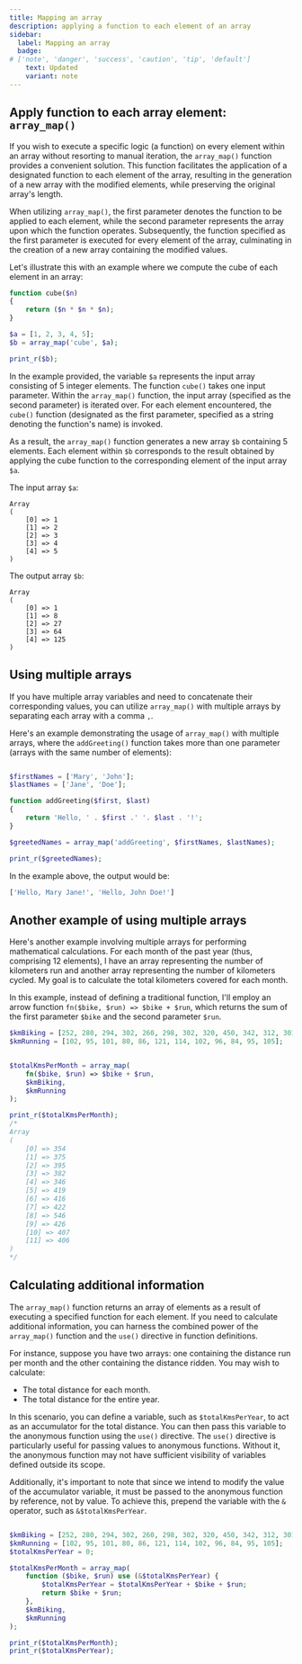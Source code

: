 ```yaml
---
title: Mapping an array
description: applying a function to each element of an array
sidebar:
  label: Mapping an array
  badge:
# ['note', 'danger', 'success', 'caution', 'tip', 'default']
    text: Updated
    variant: note
---
```


## Apply function to each array element: `array_map()`
If you wish to execute a specific logic (a function) on every element within an array without resorting to manual iteration, the `array_map()` function provides a convenient solution.
This function facilitates the application of a designated function to each element of the array, resulting in the generation of a new array with the modified elements, while preserving the original array's length.

When utilizing `array_map()`, the first parameter denotes the function to be applied to each element, while the second parameter represents the array upon which the function operates. Subsequently, the function specified as the first parameter is executed for every element of the array, culminating in the creation of a new array containing the modified values.

Let's illustrate this with an example where we compute the cube of each element in an array:


```php
function cube($n)
{
    return ($n * $n * $n);
}

$a = [1, 2, 3, 4, 5];
$b = array_map('cube', $a);

print_r($b);

```

In the example provided, the variable `$a` represents the input array consisting of 5 integer elements.
The function `cube()` takes one input parameter. Within the `array_map()` function, the input array (specified as the second parameter) is iterated over. For each element encountered, the `cube()` function (designated as the first parameter, specified as a string denoting the function's name) is invoked.

As a result, the `array_map()` function generates a new array `$b` containing 5 elements. Each element within `$b` corresponds to the result obtained by applying the cube function to the corresponding element of the input array `$a`.


The input array `$a`:
```
Array
(
    [0] => 1
    [1] => 2
    [2] => 3
    [3] => 4
    [4] => 5
)
```

The output array `$b`:
```
Array
(
    [0] => 1
    [1] => 8
    [2] => 27
    [3] => 64
    [4] => 125
)
```


## Using multiple arrays

If you have multiple array variables and need to concatenate their corresponding values, you can utilize `array_map()` with multiple arrays by separating each array with a comma `,`.

Here's an example demonstrating the usage of `array_map()` with multiple arrays, where the `addGreeting()` function takes more than one parameter (arrays with the same number of elements):

```php

$firstNames = ['Mary', 'John'];
$lastNames = ['Jane', 'Doe'];

function addGreeting($first, $last)
{
    return 'Hello, ' . $first .' '. $last . '!';
}

$greetedNames = array_map('addGreeting', $firstNames, $lastNames);

print_r($greetedNames);
```

In the example above, the output would be:

```php
['Hello, Mary Jane!', 'Hello, John Doe!']
```


## Another example of using multiple arrays

Here's another example involving multiple arrays for performing mathematical calculations.
For each month of the past year (thus, comprising 12 elements), I have an array representing the number of kilometers run and another array representing the number of kilometers cycled. My goal is to calculate the total kilometers covered for each month.

In this example, instead of defining a traditional function, I'll employ an arrow function `fn($bike, $run) => $bike + $run`, which returns the sum of the first parameter `$bike` and the second parameter `$run`.

```php
$kmBiking = [252, 280, 294, 302, 260, 298, 302, 320, 450, 342, 312, 301];
$kmRunning = [102, 95, 101, 80, 86, 121, 114, 102, 96, 84, 95, 105];


$totalKmsPerMonth = array_map(
    fn($bike, $run) => $bike + $run,
    $kmBiking,
    $kmRunning
);

print_r($totalKmsPerMonth);
/*
Array
(
    [0] => 354
    [1] => 375
    [2] => 395
    [3] => 382
    [4] => 346
    [5] => 419
    [6] => 416
    [7] => 422
    [8] => 546
    [9] => 426
    [10] => 407
    [11] => 406
)
*/
```


## Calculating additional information

The `array_map()` function returns an array of elements as a result of executing a specified function for each element. If you need to calculate additional information, you can harness the combined power of the `array_map()` function and the `use()` directive in function definitions.

For instance, suppose you have two arrays: one containing the distance run per month and the other containing the distance ridden. You may wish to calculate:

- The total distance for each month.
- The total distance for the entire year.

In this scenario, you can define a variable, such as `$totalKmsPerYear`, to act as an accumulator for the total distance. You can then pass this variable to the anonymous function using the `use()` directive.
The `use()` directive is particularly useful for passing values to anonymous functions. Without it, the anonymous function may not have sufficient visibility of variables defined outside its scope.

Additionally, it's important to note that since we intend to modify the value of the accumulator variable, it must be passed to the anonymous function by reference, not by value. To achieve this, prepend the variable with the `&` operator, such as `&$totalKmsPerYear`.

```php

$kmBiking = [252, 280, 294, 302, 260, 298, 302, 320, 450, 342, 312, 301];
$kmRunning = [102, 95, 101, 80, 86, 121, 114, 102, 96, 84, 95, 105];
$totalKmsPerYear = 0;

$totalKmsPerMonth = array_map(
    function ($bike, $run) use (&$totalKmsPerYear) {
        $totalKmsPerYear = $totalKmsPerYear + $bike + $run;
        return $bike + $run;
    },
    $kmBiking,
    $kmRunning
);

print_r($totalKmsPerMonth);
print_r($totalKmsPerYear);
```